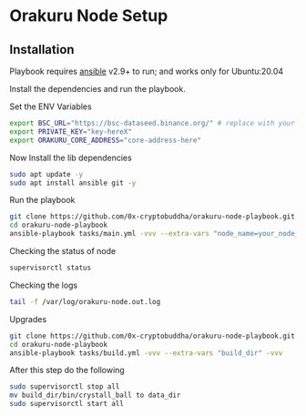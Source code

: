 # Orakuru Node Setup


## Installation

Playbook requires [ansible](https://www.ansible.com/) v2.9+ to run; and works only for Ubuntu:20.04

Install the dependencies and run the playbook.

Set the ENV Variables
```sh
export BSC_URL="https://bsc-dataseed.binance.org/" # replace with your url
export PRIVATE_KEY="key-hereX"
export ORAKURU_CORE_ADDRESS="core-address-here"
```
Now Install the lib dependencies
```sh
sudo apt update -y
sudo apt install ansible git -y
```

Run the playbook

```sh
git clone https://github.com/0x-cryptobuddha/orakuru-node-playbook.git
cd orakuru-node-playbook
ansible-playbook tasks/main.yml -vvv --extra-vars "node_name=your_node_name home_dir=ork_dir_location CB_CONFIG_DIR=config_dir"
```


Checking the status of node
```sh
supervisorctl status
```
Checking the logs

```sh
tail -f /var/log/orakuru-node.out.log

```

Upgrades
```sh
git clone https://github.com/0x-cryptobuddha/orakuru-node-playbook.git
cd orakuru-node-playbook
ansible-playbook tasks/build.yml -vvv --extra-vars "build_dir" -vvv
```
After this step do the following
```sh
sudo supervisorctl stop all
mv build_dir/bin/crystall_ball to data_dir
sudo supervisorctl start all
```

